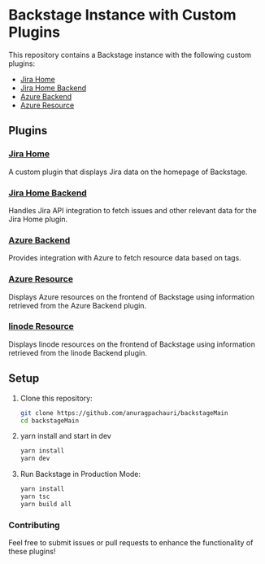 # Backstage Instance with Custom Plugins

This repository contains a Backstage instance with the following custom plugins:

- [Jira Home](./plugins/jira-home)
- [Jira Home Backend](./plugins/jira-home-backend)
- [Azure Backend](./plugins/azure-backend)
- [Azure Resource](./plugins/azure-resource)

## Plugins

### [Jira Home](./plugins/jira-home)
A custom plugin that displays Jira data on the homepage of Backstage.

### [Jira Home Backend](./plugins/jira-home-backend)
Handles Jira API integration to fetch issues and other relevant data for the Jira Home plugin.

### [Azure Backend](./plugins/azure-backend)
Provides integration with Azure to fetch resource data based on tags.

### [Azure Resource](./plugins/azure-resource)
Displays Azure resources on the frontend of Backstage using information retrieved from the Azure Backend plugin.

### [linode Resource](./plugins/linode-resource)
Displays linode resources on the frontend of Backstage using information retrieved from the linode Backend plugin.

## Setup

1. Clone this repository:
   ```bash
   git clone https://github.com/anuragpachauri/backstageMain
   cd backstageMain
   
2. yarn install and start in dev

   ```bash
   yarn install
   yarn dev
   
3. Run Backstage in Production Mode: 

   ```bash
   yarn install
   yarn tsc
   yarn build all

### Contributing
Feel free to submit issues or pull requests to enhance the functionality of these plugins!
